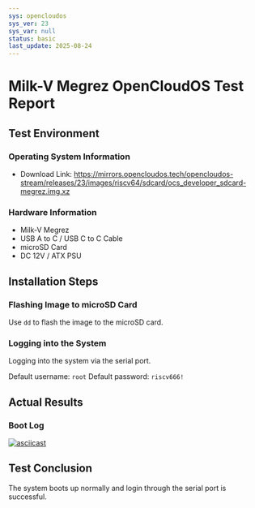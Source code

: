 ```yaml
---
sys: opencloudos
sys_ver: 23
sys_var: null
status: basic
last_update: 2025-08-24
---
```


# Milk-V Megrez OpenCloudOS Test Report

## Test Environment

### Operating System Information

- Download Link: https://mirrors.opencloudos.tech/opencloudos-stream/releases/23/images/riscv64/sdcard/ocs_developer_sdcard-megrez.img.xz

### Hardware Information

- Milk-V Megrez
- USB A to C / USB C to C Cable
- microSD Card
- DC 12V / ATX PSU

## Installation Steps

### Flashing Image to microSD Card

Use `dd` to flash the image to the microSD card.

### Logging into the System

Logging into the system via the serial port.

Default username: `root`
Default password: `riscv666!`

## Actual Results

### Boot Log

[![asciicast](https://asciinema.org/a/YWKSf8oS0nbcdNVny1qE6Czow.svg)](https://asciinema.org/a/YWKSf8oS0nbcdNVny1qE6Czow)

## Test Conclusion

The system boots up normally and login through the serial port is successful.

